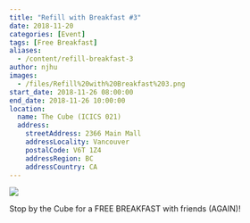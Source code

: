 ```yaml
---
title: "Refill with Breakfast #3"
date: 2018-11-20
categories: [Event]
tags: [Free Breakfast]
aliases:
  - /content/refill-breakfast-3
author: njhu
images:
  - /files/Refill%20with%20Breakfast%203.png
start_date: 2018-11-26 08:00:00
end_date: 2018-11-26 10:00:00
location:
  name: The Cube (ICICS 021)
  address:
    streetAddress: 2366 Main Mall
    addressLocality: Vancouver
    postalCode: V6T 1Z4
    addressRegion: BC
    addressCountry: CA
---
```


![](/files/Refill%20with%20Breakfast%203.png)

Stop by the Cube for a FREE BREAKFAST with friends (AGAIN)!
